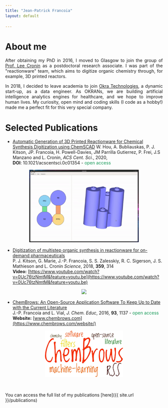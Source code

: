 ```yaml
---
title: "Jean-Patrick Francoia"
layout: default

---
```


# About me

<p align="justify">
After obtaining my PhD in 2016, I moved to Glasgow to join the group
of <a href="http://www.chem.gla.ac.uk/cronin">Prof. Lee Cronin</a> as a
postdoctoral research associate. I was part of the "reactionware" team,
which aims to digitize organic chemistry through, for example, 3D printed
reactors.
</p>

<p align="justify">
In 2018, I decided to leave academia to join <a
href="https://www.okra.ai/">Okra Technologies</a>, a dynamic start-up, as a
data engineer. As OKRANs, we are building artificial intelligence analytics
engines for healthcare, and we hope to improve human lives. My curiosity,
open mind and coding skills (I code as a hobby!) made me a perfect fit for
this very special company.
</p>

# Selected Publications

- [Automatic Generation of 3D Printed Reactionware for Chemical Synthesis
Digitization using ChemSCAD](https://pubs.acs.org/doi/10.1021/acscentsci.0c01354)
W. Hou, A. Bubliauskas, P. J. Kitson, JP. Francoia, H. Powell-Davies,
JM Parrilla Gutierrez, P. Frei, J.S Manzano and L. Cronin, *ACS Cent. Sci.*,
2020, **DOI**:&nbsp;10.1021/acscentsci.0c01354 - <font color="#159957">open access</font>  
<p align="center">
  <img width="350px" src="images/chemscad_demo.gif">
</p>

- [Digitization of multistep organic synthesis in reactionware for on-demand
pharmaceuticals](http://science.sciencemag.org/content/359/6373/314)  
P. J. Kitson, G. Marie, J.-P. Francoia, S. S. Zalesskiy, R. C. Sigerson,
J. S. Mathieson and L. Cronin *Science*, 2018, **359**, 314  
**Video:** [https://www.youtube.com/watch?v=0Uc76tzNmtM&feature=youtu.be](https://www.youtube.com/watch?v=0Uc76tzNmtM&feature=youtu.be)

<p align="center">
  <img width="350px" src="images/baclofen.gif">
</p>

- [ChemBrows: An Open-Source Application Software To Keep Up to Date with the Current Literature](http://pubs.acs.org/doi/abs/10.1021/acs.jchemed.6b00024)  
J.-P. Francoia and L. Vial, *J. Chem. Educ*, 2016, **93**, 1137 - <font color="#159957">open access</font>  
**Website:** [www.chembrows.com](https://www.chembrows.com/website/)

<p align="center">
  <img src="images/cb.gif">
</p>

<br/>

You can access the full list of my publications [here]({{ site.url }}/publications)

